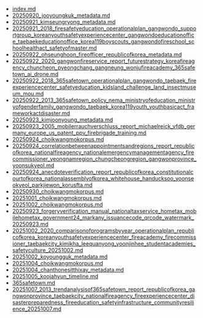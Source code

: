 * [index.md](index.md)
* [20250920_jooyoungkuk_metadata.md](20250920_jooyoungkuk_metadata.md)
* [20250921_kimseungryong_metadata.md](20250921_kimseungryong_metadata.md)
* [20250921_2018_firesafetyeducation_operationalplan_gangwondo_supportgroup_koreanyouthsafetyexperiencecenter_gangwondoeducationoffice_taebaekeducationoffice_korea119boyscouts_gangwondofireschool_schoolhealthact_safetyofmaster.md](20250921_2018_firesafetyeducation_operationalplan_gangwondo_supportgroup_koreanyouthsafetyexperiencecenter_gangwondoeducationoffice_taebaekeducationoffice_korea119boyscouts_gangwondofireschool_schoolhealthact_safetyofmaster.md)
* [20250922_ohseunghoon_fireofficer_republicofkorea_metadata.md](20250922_ohseunghoon_fireofficer_republicofkorea_metadata.md)
* [20250922_2020_gangwonfireservice_report_futurestrategy_koreafireagency_chuncheon_pyeongchang_gangneung_wonjufireacademy_365safetown_ai_drone.md](20250922_2020_gangwonfireservice_report_futurestrategy_koreafireagency_chuncheon_pyeongchang_gangneung_wonjufireacademy_365safetown_ai_drone.md)
* [20250922_2018_365safetown_operationalplan_gangwondo_taebaek_fireexperiencecenter_safetyeducation_kidsland_challenge_land_insectmuseum_mou.md](20250922_2018_365safetown_operationalplan_gangwondo_taebaek_fireexperiencecenter_safetyeducation_kidsland_challenge_land_insectmuseum_mou.md)
* [20250922_2013_365safetown_policy_nema_ministryofeducation_ministryofgenderfamily_gangwondo_taebaek_korea119youth_youthbasicact_frameworkactdisaster.md](20250922_2013_365safetown_policy_nema_ministryofeducation_ministryofgenderfamily_gangwondo_taebaek_korea119youth_youthbasicact_frameworkactdisaster.md)
* [20250923_kimjoonyoung_metadata.md](20250923_kimjoonyoung_metadata.md)
* [20250923_2005_mobilerrauchverschluss_report_michaelreick_vfdb_germany_europe_us_patent_ppv_firebrigade_training.md](20250923_2005_mobilerrauchverschluss_report_michaelreick_vfdb_germany_europe_us_patent_ppv_firebrigade_training.md)
* [20250924_choikwangmokorpus.md](20250924_choikwangmokorpus.md)
* [20250924_correlationbetweenappointmentsandregions_report_republicofkorea_nationalfireagency_nationalemergencymanagementagency_firecommissioner_yeongnamregion_chungcheongregion_gangwonprovince_yoonsukyeol.md](20250924_correlationbetweenappointmentsandregions_report_republicofkorea_nationalfireagency_nationalemergencymanagementagency_firecommissioner_yeongnamregion_chungcheongregion_gangwonprovince_yoonsukyeol.md)
* [20250924_anecdoteverification_report_republicofkorea_constitutionalcourtofkorea_nationalassemblyofkorea_whitehouse_handucksoo_yoonseokyeol_parkjiewon_korusfta.md](20250924_anecdoteverification_report_republicofkorea_constitutionalcourtofkorea_nationalassemblyofkorea_whitehouse_handucksoo_yoonseokyeol_parkjiewon_korusfta.md)
* [20250930_choikwangmokorpus.md](20250930_choikwangmokorpus.md)
* [20251001_choikwangmokorpus.md](20251001_choikwangmokorpus.md)
* [20251002_choikwangmokorpus.md](20251002_choikwangmokorpus.md)
* [20250923_forgeryverification_manual_nationaltaxservice_hometax_mobilehometax_government24_markany_issuancecode_qrcode_watermark_20250923.md](20250923_forgeryverification_manual_nationaltaxservice_hometax_mobilehometax_government24_markany_issuancecode_qrcode_watermark_20250923.md)
* [20251002_2020_comparisonofprogramsbyyear_operationalplan_republicofkorea_koreanyouthsafetyexperiencecenter_fireacademy_firecommissioner_taebaekcity_kimikha_leequanyong_yoonjinhee_studentacademies_safetyculture_20251002.md](20251002_2020_comparisonofprogramsbyyear_operationalplan_republicofkorea_koreanyouthsafetyexperiencecenter_fireacademy_firecommissioner_taebaekcity_kimikha_leequanyong_yoonjinhee_studentacademies_safetyculture_20251002.md)
* [20251002_koyoungguk_metadata.md](20251002_koyoungguk_metadata.md)
* [20251004_choikwangmokorpus.md](20251004_choikwangmokorpus.md)
* [20251004_chanthonesitthixay_metadata.md](20251004_chanthonesitthixay_metadata.md)
* [20251005_koojahyun_timeline.md](20251005_koojahyun_timeline.md)
* [365safetown.md](365safetown.md)
* [20251007_2013_trendanalysisof365safetown_report_republicofkorea_gangwonprovince_taebaekcity_nationalfireagency_fireexperiencecenter_disasterpreparedness_fireeducation_safetyinfrastructure_communityresilience_20251007.md](20251007_2013_trendanalysisof365safetown_report_republicofkorea_gangwonprovince_taebaekcity_nationalfireagency_fireexperiencecenter_disasterpreparedness_fireeducation_safetyinfrastructure_communityresilience_20251007.md)
